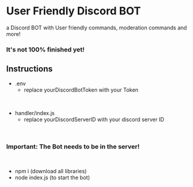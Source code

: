 # User Friendly Discord BOT
a Discord BOT with User friendly commands, moderation commands and more! 

### It's not 100% finished yet!


## Instructions
- .env
  - replace yourDiscordBotToken with your Token

<br>
    
- handler/index.js
  - replace yourDiscordServerID with your discord server ID
<br>

### Important: The Bot needs to be in the server!

<br>

- npm i (download all libraries)
- node index.js (to start the bot)
